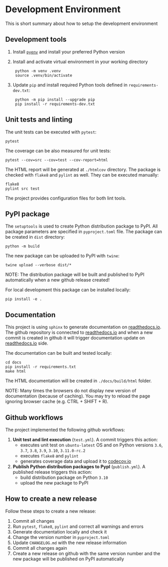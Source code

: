 # Development Environment
This is short summary about how to setup the development environment

## Development tools

1. Install [`pyenv`](https://github.com/pyenv/pyenv) and install your preferred Python version
2. Install and activate virtual environment in your working directory

        python -m venv .venv
        source .venv/bin/activate

3. Update `pip` and install required Python tools defined in `requirements-dev.txt`:

        python -m pip install --upgrade pip
        pip install -r requirements-dev.txt

## Unit tests and linting
The unit tests can be executed with `pytest`:

    pytest

The coverage can be also measured for unit tests:

    pytest --cov=src --cov=test --cov-report=html

The HTML report will be generated at `./htmlcov` directory.
The package is checked with `flake8` and `pylint` as well. They can be executed manually:

    flake8
    pylint src test

The project provides configuration files for both lint tools. 

## PyPI package
The `setuptools` is used to create Python distribution package to PyPI. All package parameters are specified in 
`pyproject.toml` file. The package can be created in `dist` directory:

    python -m build

The new package can be uploaded to PyPI with `twine`:

    twine upload --verbose dist/*

NOTE: The distribution package will be built and published to PyPI automatically when a new github release created!

For local development this package can be installed locally:

    pip install -e .


## Documentation
This project is using `sphinx` to generate documentation on [readthedocs.io](https://readthedocs.io/). The
github repository is connected to [readthedocs.io](https://readthedocs.io/) and when a new commit is
created in github it will trigger documentation update on  [readthedocs.io](https://readthedocs.io/) side.

The documentation can be built and tested locally:

    cd docs
    pip install -r requirements.txt
    make html

The HTML documentation will be created in `./docs/build/html` folder.

NOTE: Many times the browsers do not display new version of documentation (because of caching). You may try to reload
the page ignoring browser cache (e.g. CTRL + SHIFT + R).

## Github workflows
The project implemented the following github workflows:

1. **Unit test and lint execution** (`test.yml`). A commit triggers this action:
   - executes unit test on `ubuntu-latest` OS and on Python versions `3.6`, `3.7`, `3.8`, `3.9`, `3.10`, `3.11.0-rc.2`
   - executes `flake8` and `pylint`
   - generates coverage data and upload it to [codecov.io](https://codecov.io/)
2. **Publish Python distribution packages to PypI** (`publish.yml`). A published release triggers this action:
   - build distribution package on Python `3.10`
   - upload the new package to PyPI

## How to create a new release
Follow these steps to create a new release:

1. Commit all changes
2. Run `pytest`, `flake8`, `pylint` and correct all warnings and errors
3. Generate documentation locally and check it
4. Change the version number in `pyproject.toml`
5. Update `CHANGELOG.md` with the new release information
6. Commit all changes again
7. Create a new release on github with the same version number and the new package will be published on PyPI
   automatically
